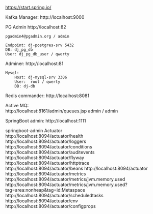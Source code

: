 

https://start.spring.io/


Kafka Manager:
    http://localhost:9000
    
PG Admin
    http://localhost:82
    
    pgadmin4@pgadmin.org / admin
    
    Endpoint: dj-postgres-srv 5432
    DB: dj_pg_db
    User: dj_pg_db_user / qwerty    
    
Adminer: 
    http://localhost:81   
    
    Mysql:
        Host: dj-mysql-srv 3306
        User:  root / qwerty 
        DB: dj-db

Redis commander: 
    http://localhost:8081      
    
Active MQ:     
    http://localhost:8161/admin/queues.jsp
    admin / admin  
    
    
SpringBoot admin:
    http://localhost:1111    
    

springboot-admin Actuator     
    http://localhost:8094/actuator/health    
    http://localhost:8094/actuator/loggers
    http://localhost:8094/actuator/conditions
    http://localhost:8094/actuator/auditevents
    http://localhost:8094/actuator/flyway
    http://localhost:8094/actuator/httptrace
    http://localhost:8094/actuator/beans
    http://localhost:8094/actuator
    http://localhost:8094/actuator/metrics
    http://localhost:8094/actuator/metrics/jvm.memory.used
    http://localhost:8094/actuator/metrics/jvm.memory.used?tag=area:nonheap&tag=id:Metaspace
    http://localhost:8094/actuator/scheduledtasks
    http://localhost:8094/actuator/env
    http://localhost:8094/actuator/configprops